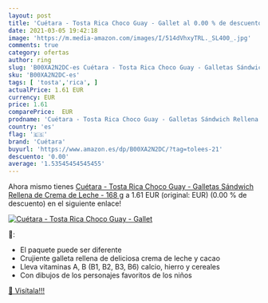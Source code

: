 ```yaml
---
layout: post
title: 'Cuétara - Tosta Rica Choco Guay - Gallet al 0.00 % de descuento'
date: 2021-03-05 19:42:18
image: 'https://m.media-amazon.com/images/I/514dVhxyTRL._SL400_.jpg'
comments: true
category: ofertas
author: ring
slug: 'B00XA2N2DC-es Cuétara - Tosta Rica Choco Guay - Galletas Sándwich...'
sku: 'B00XA2N2DC-es'
tags: [ 'tosta','rica', ]
actualPrice: 1.61 EUR
currency: EUR
price: 1.61
comparePrice:  EUR
prodname: 'Cuétara - Tosta Rica Choco Guay - Galletas Sándwich Rellena de Crema de Leche - 168 g'
country: 'es'
flag: '🇪🇸'
brand: 'Cuétara'
buyurl: 'https://www.amazon.es/dp/B00XA2N2DC/?tag=tolees-21'
descuento: '0.00'
average: '1.53545454545455'
---
```


Ahora mismo tienes [Cuétara - Tosta Rica Choco Guay - Galletas Sándwich Rellena de Crema de Leche - 168 g](https://www.amazon.es/dp/B00XA2N2DC/?tag=tolees-21) a 1.61 EUR (original:  EUR) (0.00 %  de descuento) en el siguiente enlace!

[![Cuétara - Tosta Rica Choco Guay - Gallet](https://m.media-amazon.com/images/I/514dVhxyTRL._SL400_.jpg)](https://www.amazon.es/dp/B00XA2N2DC/?tag=tolees-21)

🔎:

- El paquete puede ser diferente
- Crujiente galleta rellena de deliciosa crema de leche y cacao
- Lleva vitaminas A, B (B1, B2, B3, B6) calcio, hierro y cereales
- Con dibujos de los personajes favoritos de los niños

[🛒 Visítala!!!](https://www.amazon.es/dp/B00XA2N2DC/?tag=tolees-21)
